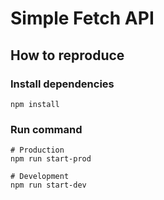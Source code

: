 # Simple Fetch API

## How to reproduce
### Install dependencies
```
npm install
```
### Run command
```
# Production
npm run start-prod

# Development
npm run start-dev
```